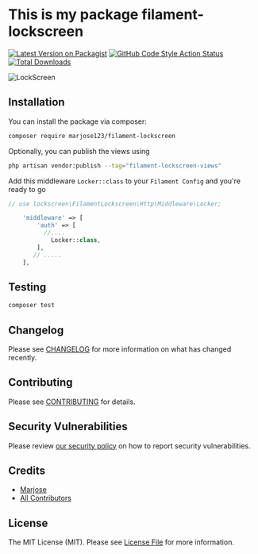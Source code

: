 # This is my package filament-lockscreen

[![Latest Version on Packagist](https://img.shields.io/packagist/v/marjose123/filament-lockscreen.svg?style=flat-square)](https://packagist.org/packages/marjose123/filament-lockscreen)
[![GitHub Code Style Action Status](https://img.shields.io/github/workflow/status/marjose123/filament-lockscreen/Fix%20PHP%20code%20style%20issues?label=code%20style)](https://github.com/marjose123/filament-lockscreen/actions?query=workflow%3A"Fix+PHP+code+style+issues"+branch%3Amain)
[![Total Downloads](https://img.shields.io/packagist/dt/marjose123/filament-lockscreen.svg?style=flat-square)](https://packagist.org/packages/marjose123/filament-lockscreen)

![LockScreen](/art/Filament%20Lock%20screen.png "LockScreen")


## Installation

You can install the package via composer:

```bash
composer require marjose123/filament-lockscreen
```

Optionally, you can publish the views using

```bash
php artisan vendor:publish --tag="filament-lockscreen-views"
```
Add this middleware `Locker::class` to your `Filament Config` and you're ready to go
```php
// use lockscreen\FilamentLockscreen\Http\Middleware\Locker;

    'middleware' => [
        'auth' => [
          //....
            Locker::class,
        ],
       // .....
    ],
``` 

## Testing

```bash
composer test
```

## Changelog

Please see [CHANGELOG](CHANGELOG.md) for more information on what has changed recently.

## Contributing

Please see [CONTRIBUTING](CONTRIBUTING.md) for details.

## Security Vulnerabilities

Please review [our security policy](../../security/policy) on how to report security vulnerabilities.

## Credits

- [Marjose](https://github.com/MarJose123)
- [All Contributors](../../contributors)

## License

The MIT License (MIT). Please see [License File](LICENSE.md) for more information.
